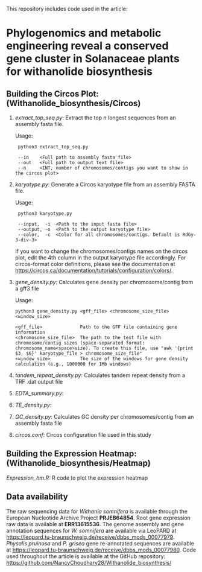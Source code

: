 This repository includes code used in the article:   
# Phylogenomics and metabolic engineering reveal a conserved gene cluster in Solanaceae plants for withanolide biosynthesis

## Building the Circos Plot:(Withanolide_biosynthesis/Circos)

1. _extract_top_seq.py_: Extract the top _n_ longest sequences from an assembly fasta file.

    Usage:

        python3 extract_top_seq.py

        --in    <Full path to assembly fasta file>
        --out   <Full path to output text file>
        --n     <INT, number of chromosomes/contigs you want to show in the circos plot>
    
2. _karyotype.py_: Generate a Circos karyotype file from an assembly FASTA file.

    Usage:

        python3 karyotype.py

        --input,  -i  <Path to the input fasta file>
        --output, -o  <Path to the output karyotype file>
        --color,  -c  <Color for all chromosomes/contigs. Default is RdGy-3-div-3>

     If you want to change the chromosomes/contigs names on the circos plot, edit the 4th column in the output karyotype file accordingly. For circos-format color definitions, please see the documentation at 
     https://circos.ca/documentation/tutorials/configuration/colors/.

4. _gene_density.py_: Calculates gene density per chromosome/contig from a gff3 file

    Usage:

       python3 gene_density.py <gff_file> <chromosome_size_file> <window_size>

       <gff_file>              Path to the GFF file containing gene information
       <chromosome_size_file>  The path to the text file with chromosome/contig sizes (space-separated format: chromosome_name<space>size). To create this file, use "awk '{print $3, $6}' karyotype_file > chromosome_size_file"
       <window_size>           The size of the windows for gene density calculation (e.g., 1000000 for 1Mb windows)
   
6. _tandem_repeat_density.py_: Calculates tandem repeat density from a TRF .dat output file

7. _EDTA_summary.py_: 

8. _TE_density.py_:

9. _GC_density.py_: Calculates GC density per chromosomes/contig from an assembly fasta file

10. _circos.conf_: Circos configuration file used in this study

## Building the Expression Heatmap: (Withanolide_biosynthesis/Heatmap) 
_Expression_hm.R:_ R code to plot the expression heatmap 

## Data availability
The raw sequencing data for _Withania somnifera_ is available through the European Nucleotide Archive Project **PRJEB64854**. Root gene expression raw data is available at **ERR13615536**. The genome assembly and gene annotation sequences for _W. somnifera_ are available via LeoPARD at https://leopard.tu-braunschweig.de/receive/dbbs_mods_00077979. _Physalis pruinosa_ and _P. grisea_ gene re-annotated sequences are available at https://leopard.tu-braunschweig.de/receive/dbbs_mods_00077980. Code used throughout the article is available at the GitHub repository: https://github.com/NancyChoudhary28/Withanolide_biosynthesis/
